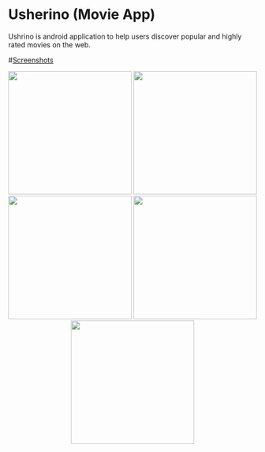 # Usherino (Movie App)
 Ushrino is android application to help users discover popular and highly rated movies on the web.
 
 #[Screenshots]( https://github.com/mohammedgmgn/Usherino/tree/master/screen%20shots)
<p align="center">
  <img src="https://github.com/mohammedgmgn/Usherino/blob/master/screen%20shots/Screenshot_2017-01-27-11-02-56.png" width="250"/>
  <img src="https://github.com/mohammedgmgn/Usherino/blob/master/screen%20shots/Screenshot_2017-01-27-11-03-16.png" width="250"/>  
   <img src="https://github.com/mohammedgmgn/Usherino/blob/master/screen%20shots/Screenshot_2017-01-27-11-03-39.png"width="250"/>  
   <img src="https://github.com/mohammedgmgn/Usherino/blob/master/screen%20shots/Screenshot_2017-01-27-11-09-46.png"width="250"/>  
   <img src="https://github.com/mohammedgmgn/Usherino/blob/master/screen%20shots/Screenshot_2017-01-27-11-14-00.png"width="250"/>  

</p>


